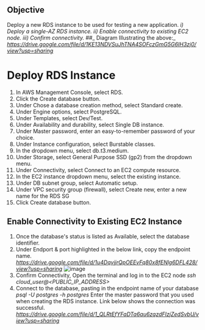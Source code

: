 ## Objective
Deploy a new RDS instance to be used for testing a new application. 
_i) Deploy a single-AZ RDS instance._
_ii) Enable connectivity to existing EC2 node._
_iii) Confirm connectivity._
##_ Diagram Illustrating the above:_
_https://drive.google.com/file/d/1KE13NDVSuJhTNA4SOFczGmG5G6IH3zj0/view?usp=sharing_

# Deploy RDS Instance
1) In AWS Management Console, select RDS.
2) Click the Create database button.
3) Under Chose a database creation method, select Standard create.
4) Under Engine options, select PostgreSQL.
5) Under Templates, select Dev/Test.
6) Under Availability and durability, select Single DB instance.
7) Under Master password, enter an easy-to-remember password of your choice.
8) Under Instance configuration, select Burstable classes.
9) In the dropdown menu, select db.t3.medium.
10) Under Storage, select General Purpose SSD (gp2) from the dropdown menu.
11) Under Connectivity, select Connect to an EC2 compute resource.
12) In the EC2 instance dropdown menu, select the existing instance.
13) Under DB subnet group, select Automatic setup.
14) Under VPC security group (firewall), select Create new, enter a new name for the RDS SG
15) Click Create database button.

## Enable Connectivity to Existing EC2 Instance
1) Once the database's status is listed as Available, select the database identifier.
2) Under Endport & port highlighted in the below link, copy the endpoint name.
_https://drive.google.com/file/d/1u4DqvjjrQpOEEvFq80x8fENlg6DFL428/view?usp=sharing_
![image](https://github.com/Irene890/Cloud-Tasks/assets/133228414/f70f24ca-c750-4b0a-b8e8-b865cdb35ad2)
4) Confirm Connectivity, Open the terminal and log in to the EC2 node
_ssh cloud_user@<PUBLIC_IP_ADDRESS>_
5) Connect to the database, pasting in the endpoint name of your database
_psql -U postgres -h <endpoint name for your database> postgres_
Enter the master password that you used when creating the RDS instance. 
Link below shows the connection was successful.
_https://drive.google.com/file/d/1_QLRtEfYFaDTa6au6zqzdFIzjZedSvbU/view?usp=sharing_
